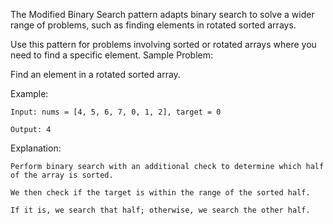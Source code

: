 The Modified Binary Search pattern adapts binary search to solve a wider range of problems, such as finding elements in rotated sorted arrays.

Use this pattern for problems involving sorted or rotated arrays where you need to find a specific element.
Sample Problem:

Find an element in a rotated sorted array.

Example:

    Input: nums = [4, 5, 6, 7, 0, 1, 2], target = 0

    Output: 4

Explanation:

    Perform binary search with an additional check to determine which half of the array is sorted.

    We then check if the target is within the range of the sorted half.

    If it is, we search that half; otherwise, we search the other half.